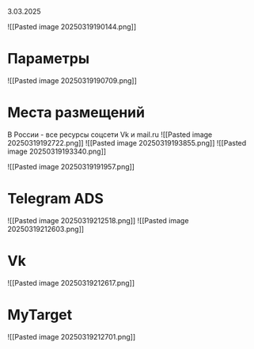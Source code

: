 3.03.2025

![[Pasted image 20250319190144.png]]

# Параметры
![[Pasted image 20250319190709.png]]
# Места размещений
В России - все ресурсы соцсети Vk и mail.ru
![[Pasted image 20250319192722.png]]
![[Pasted image 20250319193855.png]]
![[Pasted image 20250319193340.png]]

![[Pasted image 20250319191957.png]]

# Telegram ADS
![[Pasted image 20250319212518.png]]
![[Pasted image 20250319212603.png]]
# Vk
![[Pasted image 20250319212617.png]]

# MyTarget
![[Pasted image 20250319212701.png]]

